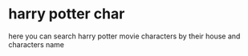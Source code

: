 # harry potter char
here you can search harry potter movie characters by their house and characters name